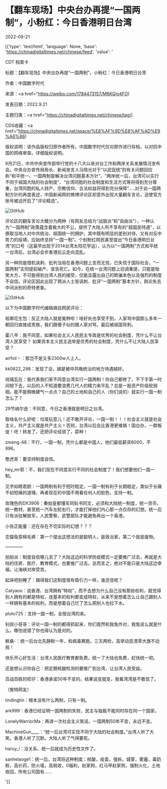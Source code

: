 # 【翻车现场】中央台办再提“一国两制”，小粉红：今日香港明日台湾

2022-09-21

[{'type': 'text/html', 'language': None, 'base': 'https://chinadigitaltimes.net/chinese/feed', 'value': '

CDT 档案卡

标题：【翻车现场】中央台办再提“一国两制”，小粉红：今日香港明日台湾

作者：中国数字时代

来源：<a href="https://weibo.com/1784473157/M6KQjo4FO)

发表日期：2022.9.21

主题归类：<a href="https://chinadigitaltimes.net/chinese/tag/)

CDS收藏：<a href="https://chinadigitaltimes.net/space/%E8%AF%9D%E8%AF%AD%E9%A6%86)

版权说明：该作品版权归原作者所有。中国数字时代仅对原作进行存档，以对抗中国的网络审查。详细版权说明。





9月21日，中共中央宣传部举行党的十八大以来对台工作和两岸关系发展情况发布会。中央台办宣传局局长、新闻发言人马晓光对于“以武促统”的有关问题回应称“和平统一、一国两制是解决台湾问题基本方针”、“两岸统一后，台湾可以实行不同于祖国大陆的社会制度”、“台湾同胞的社会制度和生活方式等将得到充分尊重，台湾同胞的私人财产、宗教信仰、合法权益将得到充分保障”&#8230;..对于此一国两制方针的再度表述，中国新闻网的微博评论区却意外出现大量翻车言论，迫使官方账号被迫开启了“评论精选”。

![GitHub](https://chinadigitaltimes.net/chinese/files/2022/09/image-1663758931994.png)

评论区的翻车言论大概分为两种（有网友总结为“战狼派”和“自由派”），一种认为“一国两制”政策蕴含着极大的不公，提供了大陆人所不享有的“超国民待遇”，以换取当地人对中共统治、祖国统一的拥护，其中既有明显的差别对待，又有对反中势力的绥靖，应始终坚持“一国一制”。个别粉红网民甚至提出“今日香港明日台湾”的口号（这最早出现于2014台湾太阳花学运），认为以“一国两制”方式和平统一台湾后，台湾必会步香港后尘走向混乱。

另一种则是借机讽刺、批判当局在香港问题上言而无信，已失信于国际社会，“一国两制”实则提前破产、宣告死亡。如今，在统一台湾问题上旧调重提，只能是贻笑大方，不可能得到台湾人民的接受，仅能显露出自己的欺骗本色以及强烈的制度不自信。评论区因此出现了两派人士皆讽刺、批评“一国两制”基本方针，舆论失去中间派别的奇特景象。

![GitHub](https://chinadigitaltimes.net/chinese/files/2022/09/image-1663762051423.png)

以下为中国数字时代编辑摘自网民评论：



呱唧花生包：反正大陆人就是冤种呗！啥好处也享受不到，人家骂中国那么多年一朝回归直接成贵族，我们跟傻子似的跟人家对骂，最后被祖国背刺。

霍八爷：我不同意，如果社会主义人民民主专政是优秀的社会制度，凭什么不让台湾人民享受？ 如果资本主义民主选举是优秀的社会制度，凭什么不让大陆人民享受？

airfoil丶：那岂不是又多2300w人上人。

kk0622_298：发现了没，越是被中共晚统治的地方待遇越好。

琉璃瓦在：我代表我们家不同意台湾实行一国两制！你自己都修了，不下手第一时间按下去，以后的人不知道要浪费几代人的精力来平乱？总是一股资产阶级软弱相，能不能稍微硬气一点点？自己的土地和自己的人（你们说的）就实行一国一制怎么了？

29节纳尔逊：不同意，今日之香港就是明日之台湾。

取啥名什么好呢：垃圾玩意儿！还不敢开评论，一国一制！！！社会主义就是社会主义，共产主义就是共产主义！否则，台湾以后会比香港更难搞！国台办，一群叛徒！呸！转发了，还把评论给锁了，孬种！

zmeng-48：不行，一国一制，凭什么都是中国人，他们最低薪资6000，不996。

憨虎哥：要坚持制度自信。

hey_mr郭：不，我们现在不同意实行不同的社会制度了！我们想要他们一国一制。

见字如晤君颜：一国两制有利于短时稳定，一国一制有利于长期稳定，类似于长痛不如短痛的道理。再者现在的中国不用看任何人的脸色，支持一制。

玫瑰色的DX3906：秦始皇都懂车同轨书同文，必须和大陆统一制度，统一货币，统一教材，甚至统一汽车左舵右行，才能打掉他们内心那一点仅存的幻想。统一后只有派驻解放军，人民警察，武警部队才能避免再出一个香港。

小张正能量：还在存在不切实际的幻想？？？

恋猫兔穿棉毛裤：第一个提出这想法的是聪明人，是政治家，第二个就是废物。

————

拍拍派：制度自信哪儿去了？大陆这边的科学防疫模式一定要推广过去，再就是大陆的住房、医疗、教育模式，也要推广过去。总而言之，绝对不能只是大陆这边幸福，让海峡对岸受苦。

起床吧别睡了：搞得我们这制度很有吸引力一样，谁还信呢？

Catyaoo：说香港、台湾拥有“特权”，而不去想为什么自己没有那些权利，就觉得别人拥有的都是特权，连基本的权利都变成特权，从来不是想着怎么让自己跟别人一样拥有基本的权利，而是想着自己烂了怎么把别人也拉下水。

pluto725：支持一国一制，全按台湾的来。

钊叔小哥哥：评论一国一制的都得抓起来，你们竟然和我兔作对，我兔说么就是什么，哪怕说错了你也得认为是对的。

枫桑-：统一后台北先静默一年，和病毒赛跑，三天两检，高举动态清零大旗不动摇！

快乐开心好生活：台湾人民医疗教育都免费。统一了大陆也免费，赶快统一吧。

还是想认识你自己：把定期核酸检测的要推广到台湾，让台湾人民受益。

百战百胜的旺仔：香港承诺50年不变的，结果说变就变，我看湾湾是不敢信了。

（推特网友）

tindingtin：根本没有什么两制，只有一制。

ark999：香港已经证明一国两制的失败，民主与独裁不能同时存在同一个国家。

LonelyWarriorMa：再讲一次社会主义笑话，一国两制50年不变，永远不变。

MachineGun____：“统一后台湾可实现不同于大陆的社会制度。”台湾人听了大笑。香港人听了沉默。大陆人听了气得要死。

haruy_l：没关系、统一后就成为历史性文件了。

sanhelaoge1：统一后，台湾将这种制度：核酸，疫苗，强拆，城管，雾霾，毒奶粉，高价药，防火墙，高税收，0福利，赵家狗，红马甲赵家狗，强制火化，土地收回，所有公司国有……

'}]